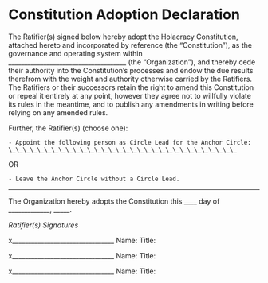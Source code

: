 Constitution Adoption Declaration
=================================

The Ratifier(s) signed below hereby adopt the Holacracy Constitution, attached hereto and incorporated by reference (the “Constitution”), as the governance and operating system within \_\_\_\_\_\_\_\_\_\_\_\_\_\_\_\_\_\_\_\_\_\_\_\_\_\_\_\_\_\_\_\_\_\_\_\_\_ (the “Organization”), and thereby cede their authority into the Constitution’s processes and endow the due results therefrom with the weight and authority otherwise carried by the Ratifiers. The Ratifiers or their successors retain the right to amend this Constitution or repeal it entirely at any point, however they agree not to willfully violate its rules in the meantime, and to publish any amendments in writing before relying on any amended rules.

Further, the Ratifier(s) (choose one):

	- Appoint the following person as Circle Lead for the Anchor Circle: \_\_\_\_\_\_\_\_\_\_\_\_\_\_\_\_\_\_\_\_\_\_\_\_\_\_\_\_\_\_\_\_

OR

	- Leave the Anchor Circle without a Circle Lead.

---

The Organization hereby adopts the Constitution this \_\_\_\_ day of \_\_\_\_\_\_\_\_\_\_\_\_\_, \_\_\_\_\_.

*Ratifier(s) Signatures*

x\_\_\_\_\_\_\_\_\_\_\_\_\_\_\_\_\_\_\_\_\_\_\_\_\_\_\_\_\_\_\_\_
Name:
Title:

x\_\_\_\_\_\_\_\_\_\_\_\_\_\_\_\_\_\_\_\_\_\_\_\_\_\_\_\_\_\_\_\_
Name:
Title:

x\_\_\_\_\_\_\_\_\_\_\_\_\_\_\_\_\_\_\_\_\_\_\_\_\_\_\_\_\_\_\_\_
Name:
Title:
